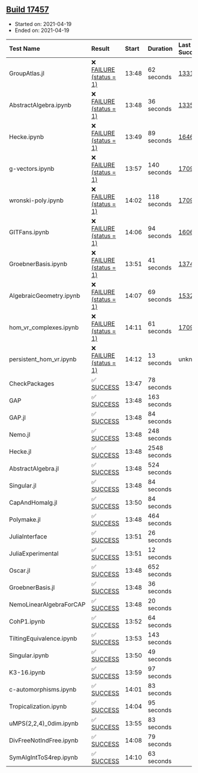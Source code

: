 ## [Build 17457](https://oscarci.mathematik.uni-kl.de/job/oscar/17457/)

* Started on: 2021-04-19
* Ended on: 2021-04-19

| Test Name    | Result | Start | Duration | Last Success | First Failure |
|:-------------|:-------|:------|:---------|:-------------|:--------------|
| GroupAtlas.jl | ❌ [FAILURE (status = 1)](https://oscarci.mathematik.uni-kl.de/job/oscar/17457/artifact/logs/build-17457/GroupAtlas.jl.log) | 13:48 | 62 seconds | [13311](https://oscarci.mathematik.uni-kl.de/job/oscar/13311/) | [13312](https://oscarci.mathematik.uni-kl.de/job/oscar/13312/) |
| AbstractAlgebra.ipynb | ❌ [FAILURE (status = 1)](https://oscarci.mathematik.uni-kl.de/job/oscar/17457/artifact/logs/build-17457/AbstractAlgebra.ipynb.log) | 13:48 | 36 seconds | [13355](https://oscarci.mathematik.uni-kl.de/job/oscar/13355/) | [13356](https://oscarci.mathematik.uni-kl.de/job/oscar/13356/) |
| Hecke.ipynb | ❌ [FAILURE (status = 1)](https://oscarci.mathematik.uni-kl.de/job/oscar/17457/artifact/logs/build-17457/Hecke.ipynb.log) | 13:49 | 89 seconds | [16463](https://oscarci.mathematik.uni-kl.de/job/oscar/16463/) | [16464](https://oscarci.mathematik.uni-kl.de/job/oscar/16464/) |
| g-vectors.ipynb | ❌ [FAILURE (status = 1)](https://oscarci.mathematik.uni-kl.de/job/oscar/17457/artifact/logs/build-17457/g-vectors.ipynb.log) | 13:57 | 140 seconds | [17099](https://oscarci.mathematik.uni-kl.de/job/oscar/17099/) | [17100](https://oscarci.mathematik.uni-kl.de/job/oscar/17100/) |
| wronski-poly.ipynb | ❌ [FAILURE (status = 1)](https://oscarci.mathematik.uni-kl.de/job/oscar/17457/artifact/logs/build-17457/wronski-poly.ipynb.log) | 14:02 | 118 seconds | [17098](https://oscarci.mathematik.uni-kl.de/job/oscar/17098/) | [17099](https://oscarci.mathematik.uni-kl.de/job/oscar/17099/) |
| GITFans.ipynb | ❌ [FAILURE (status = 1)](https://oscarci.mathematik.uni-kl.de/job/oscar/17457/artifact/logs/build-17457/GITFans.ipynb.log) | 14:06 | 94 seconds | [16068](https://oscarci.mathematik.uni-kl.de/job/oscar/16068/) | [16069](https://oscarci.mathematik.uni-kl.de/job/oscar/16069/) |
| GroebnerBasis.ipynb | ❌ [FAILURE (status = 1)](https://oscarci.mathematik.uni-kl.de/job/oscar/17457/artifact/logs/build-17457/GroebnerBasis.ipynb.log) | 13:51 | 41 seconds | [13748](https://oscarci.mathematik.uni-kl.de/job/oscar/13748/) | [13749](https://oscarci.mathematik.uni-kl.de/job/oscar/13749/) |
| AlgebraicGeometry.ipynb | ❌ [FAILURE (status = 1)](https://oscarci.mathematik.uni-kl.de/job/oscar/17457/artifact/logs/build-17457/AlgebraicGeometry.ipynb.log) | 14:07 | 69 seconds | [15322](https://oscarci.mathematik.uni-kl.de/job/oscar/15322/) | [15323](https://oscarci.mathematik.uni-kl.de/job/oscar/15323/) |
| hom_vr_complexes.ipynb | ❌ [FAILURE (status = 1)](https://oscarci.mathematik.uni-kl.de/job/oscar/17457/artifact/logs/build-17457/hom_vr_complexes.ipynb.log) | 14:11 | 61 seconds | [17099](https://oscarci.mathematik.uni-kl.de/job/oscar/17099/) | [17100](https://oscarci.mathematik.uni-kl.de/job/oscar/17100/) |
| persistent_hom_vr.ipynb | ❌ [FAILURE (status = 1)](https://oscarci.mathematik.uni-kl.de/job/oscar/17457/artifact/logs/build-17457/persistent_hom_vr.ipynb.log) | 14:12 | 13 seconds | unknown | unknown |
| CheckPackages | ✅ [SUCCESS](https://oscarci.mathematik.uni-kl.de/job/oscar/17457/artifact/logs/build-17457/CheckPackages.log) | 13:47 | 78 seconds |  |  |
| GAP | ✅ [SUCCESS](https://oscarci.mathematik.uni-kl.de/job/oscar/17457/artifact/logs/build-17457/GAP.log) | 13:48 | 163 seconds |  |  |
| GAP.jl | ✅ [SUCCESS](https://oscarci.mathematik.uni-kl.de/job/oscar/17457/artifact/logs/build-17457/GAP.jl.log) | 13:48 | 84 seconds |  |  |
| Nemo.jl | ✅ [SUCCESS](https://oscarci.mathematik.uni-kl.de/job/oscar/17457/artifact/logs/build-17457/Nemo.jl.log) | 13:48 | 248 seconds |  |  |
| Hecke.jl | ✅ [SUCCESS](https://oscarci.mathematik.uni-kl.de/job/oscar/17457/artifact/logs/build-17457/Hecke.jl.log) | 13:48 | 2548 seconds |  |  |
| AbstractAlgebra.jl | ✅ [SUCCESS](https://oscarci.mathematik.uni-kl.de/job/oscar/17457/artifact/logs/build-17457/AbstractAlgebra.jl.log) | 13:48 | 524 seconds |  |  |
| Singular.jl | ✅ [SUCCESS](https://oscarci.mathematik.uni-kl.de/job/oscar/17457/artifact/logs/build-17457/Singular.jl.log) | 13:48 | 84 seconds |  |  |
| CapAndHomalg.jl | ✅ [SUCCESS](https://oscarci.mathematik.uni-kl.de/job/oscar/17457/artifact/logs/build-17457/CapAndHomalg.jl.log) | 13:50 | 84 seconds |  |  |
| Polymake.jl | ✅ [SUCCESS](https://oscarci.mathematik.uni-kl.de/job/oscar/17457/artifact/logs/build-17457/Polymake.jl.log) | 13:48 | 464 seconds |  |  |
| JuliaInterface | ✅ [SUCCESS](https://oscarci.mathematik.uni-kl.de/job/oscar/17457/artifact/logs/build-17457/JuliaInterface.log) | 13:51 | 26 seconds |  |  |
| JuliaExperimental | ✅ [SUCCESS](https://oscarci.mathematik.uni-kl.de/job/oscar/17457/artifact/logs/build-17457/JuliaExperimental.log) | 13:51 | 12 seconds |  |  |
| Oscar.jl | ✅ [SUCCESS](https://oscarci.mathematik.uni-kl.de/job/oscar/17457/artifact/logs/build-17457/Oscar.jl.log) | 13:48 | 652 seconds |  |  |
| GroebnerBasis.jl | ✅ [SUCCESS](https://oscarci.mathematik.uni-kl.de/job/oscar/17457/artifact/logs/build-17457/GroebnerBasis.jl.log) | 13:48 | 36 seconds |  |  |
| NemoLinearAlgebraForCAP | ✅ [SUCCESS](https://oscarci.mathematik.uni-kl.de/job/oscar/17457/artifact/logs/build-17457/NemoLinearAlgebraForCAP.log) | 13:48 | 20 seconds |  |  |
| CohP1.ipynb | ✅ [SUCCESS](https://oscarci.mathematik.uni-kl.de/job/oscar/17457/artifact/logs/build-17457/CohP1.ipynb.log) | 13:52 | 64 seconds |  |  |
| TiltingEquivalence.ipynb | ✅ [SUCCESS](https://oscarci.mathematik.uni-kl.de/job/oscar/17457/artifact/logs/build-17457/TiltingEquivalence.ipynb.log) | 13:53 | 143 seconds |  |  |
| Singular.ipynb | ✅ [SUCCESS](https://oscarci.mathematik.uni-kl.de/job/oscar/17457/artifact/logs/build-17457/Singular.ipynb.log) | 13:50 | 49 seconds |  |  |
| K3-16.ipynb | ✅ [SUCCESS](https://oscarci.mathematik.uni-kl.de/job/oscar/17457/artifact/logs/build-17457/K3-16.ipynb.log) | 13:59 | 97 seconds |  |  |
| c-automorphisms.ipynb | ✅ [SUCCESS](https://oscarci.mathematik.uni-kl.de/job/oscar/17457/artifact/logs/build-17457/c-automorphisms.ipynb.log) | 14:01 | 83 seconds |  |  |
| Tropicalization.ipynb | ✅ [SUCCESS](https://oscarci.mathematik.uni-kl.de/job/oscar/17457/artifact/logs/build-17457/Tropicalization.ipynb.log) | 14:04 | 95 seconds |  |  |
| uMPS(2,2,4)_0dim.ipynb | ✅ [SUCCESS](https://oscarci.mathematik.uni-kl.de/job/oscar/17457/artifact/logs/build-17457/uMPS-2-2-4-_0dim.ipynb.log) | 13:55 | 83 seconds |  |  |
| DivFreeNotIndFree.ipynb | ✅ [SUCCESS](https://oscarci.mathematik.uni-kl.de/job/oscar/17457/artifact/logs/build-17457/DivFreeNotIndFree.ipynb.log) | 14:08 | 79 seconds |  |  |
| SymAlgIntToS4rep.ipynb | ✅ [SUCCESS](https://oscarci.mathematik.uni-kl.de/job/oscar/17457/artifact/logs/build-17457/SymAlgIntToS4rep.ipynb.log) | 14:10 | 63 seconds |  |  |
